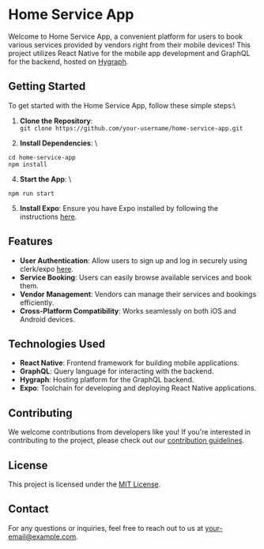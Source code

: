 # Home Service App

Welcome to Home Service App, a convenient platform for users to book various services provided by vendors right from their mobile devices! This project utilizes React Native for the mobile app development and GraphQL for the backend, hosted on [Hygraph](https://hygraph.com).

## Getting Started

To get started with the Home Service App, follow these simple steps:\

1. **Clone the Repository**:\
   ```git clone https://github.com/your-username/home-service-app.git```

3. **Install Dependencies**: \

```cd home-service-app ``` \
``` npm install ```

4. **Start the App**: \

```npm run start```

5. **Install Expo**: Ensure you have Expo installed by following the instructions [here](https://docs.expo.dev/get-started/installation/).

## Features

- **User Authentication**: Allow users to sign up and log in securely using clerk/expo [here](https://clerk.com/).
- **Service Booking**: Users can easily browse available services and book them.
- **Vendor Management**: Vendors can manage their services and bookings efficiently.
- **Cross-Platform Compatibility**: Works seamlessly on both iOS and Android devices.

## Technologies Used

- **React Native**: Frontend framework for building mobile applications.
- **GraphQL**: Query language for interacting with the backend.
- **Hygraph**: Hosting platform for the GraphQL backend.
- **Expo**: Toolchain for developing and deploying React Native applications.

## Contributing

We welcome contributions from developers like you! If you're interested in contributing to the project, please check out our [contribution guidelines](CONTRIBUTING.md).

## License

This project is licensed under the [MIT License](LICENSE).

## Contact

For any questions or inquiries, feel free to reach out to us at [your-email@example.com](mailto:your-email@example.com).

